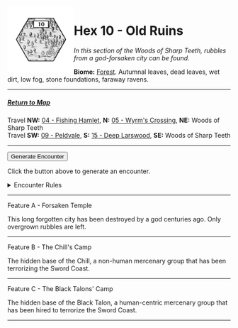 
<img align="left" width=150px src="/images/Hexes/hex10.png">
<h1>Hex 10 - Old Ruins</h1>

*In this section of the Woods of Sharp Teeth, rubbles from a god-forsaken city can be found.*

**Biome:** <u>Forest</u>. Autumnal leaves, dead leaves, wet dirt, low fog, stone foundations, faraway ravens.

---

##### [Return to Map](https://saltygoo.github.io/2024/12/31/BGHex/)
Travel **NW:** [04 - Fishing Hamlet](/pages/BaldurHex/04-FishingHamlet), **N:** [05 - Wyrm's Crossing](/pages/BaldurHex/05-WyrmsCrossing), **NE:** Woods of Sharp Teeth <br>
Travel **SW:** [09 - Peldvale](/pages/BaldurHex/09-Peldvale), **S:** [15 - Deep Larswood](/pages/BaldurHex/15-DeepLarswood), **SE:** Woods of Sharp Teeth

 ---
 
<button id="generateText" >Generate Encounter</button> <br>

<span class="grey" id="result" style="height: 75px;"> Click the button above to generate an encounter. </span>

<details markdown="1">
<summary>Encounter Rules</summary>
Generate an encounter the first time the party goes to one of this hex's features and every 12 hours. Encounters can happen on the way to the location or at the destination. If an encounter would happen while the party rests, good survival skills while setting up camp make the encounter happen after the full rest is completed. Search the [Baldur's Gate Wiki](https://baldursgate.fandom.com/wiki/Baldur%27s_Gate_Wiki) for informations on named NPC. Do not hesitate to replace any named NPC by one the players have already met from time to time! It makes for a better story.
</details>

 ---

<span class="blacktitle"> Feature A - Forsaken Temple</span>

This long forgotten city has been destroyed by a god centuries ago. Only overgrown rubbles are left.

---

<span class="blacktitle"> Feature B - The Chill's Camp</span>

The hidden base of the Chill, a non-human mercenary group that has been terrorizing the Sword Coast.

---

<span class="blacktitle"> Feature C - The Black Talons' Camp </span>

The hidden base of the Black Talon, a human-centric mercenary group that has been hired to terrorize the Sword Coast.

---

<script>
    const climate1 = "Forest";
    const climate2 = "Forest";
</script>
<script src="/scripts/BGencounter.js"></script>
